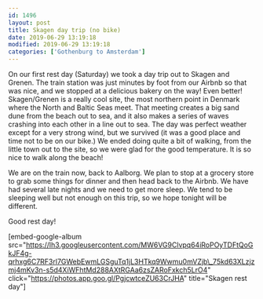 ```yaml
---
id: 1496
layout: post
title: Skagen day trip (no bike)
date: 2019-06-29 13:19:18
modified: 2019-06-29 13:19:18
categories: ['Gothenburg to Amsterdam']
---
```


On our first rest day (Saturday) we took a day trip out to Skagen and Grenen. The train station was just minutes by foot from our Airbnb so that was nice, and we stopped at a delicious bakery on the way! Even better! Skagen/Grenen is a really cool site, the most northern point in Denmark where the North and Baltic Seas meet. That meeting creates a big sand dune from the beach out to sea, and it also makes a series of waves crashing into each other in a line out to sea. The day was perfect weather except for a very strong wind, but we survived (it was a good place and time not to be on our bike.) We ended doing quite a bit of walking, from the little town out to the site, so we were glad for the good temperature. It is so nice to walk along the beach!

We are on the train now, back to Aalborg. We plan to stop at a grocery store to grab some things for dinner and then head back to the Airbnb. We have had several late nights and we need to get more sleep. We tend to be sleeping well but not enough on this trip, so we hope tonight will be different.

Good rest day!

[embed-google-album src="https://lh3.googleusercontent.com/MW6VG9Clvpq64iRoPOyTDFtQoGkJF4g-qrhxg6C7RF3rl7GWebEwmLGSguTq1jL3HTkq9Wwmu0mVZjb\_75kd63XLzjzmj4mKv3n-s5d4XiWFhtMd288AXtRGAa6zsZARoFxkch5LrO4" click="https://photos.app.goo.gl/PgjcwtceZU63CrJHA" title="Skagen rest day"]
